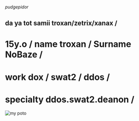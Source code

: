 ###### pudgepidor
## da ya tot samii troxan/zetrix/xanax / 
# 15y.o / name troxan / Surname NoBaze / 
# work dox / swat2 / ddos / 
# specialty ddos.swat2.deanon / 
![my poto]([[https://steamuserimages-a.akamaihd.net/ugc/2051996230442851145/CF6EE876376B70107488D62545DED2DA1AF962C7/?imw=268&imh=268&ima=fit&impolicy=Letterbox&imcolor=%23000000&letterbox=true](https://encrypted-tbn0.gstatic.com/images?q=tbn:ANd9GcQ8Ezd-vumP_zIsb7dI9CInT5cZ0SMhN712ow&s)](https://steamuserimages-a.akamaihd.net/ugc/2051996230442851145/CF6EE876376B70107488D62545DED2DA1AF962C7/?imw=268&imh=268&ima=fit&impolicy=Letterbox&imcolor=%23000000&letterbox=true))

